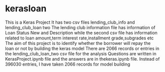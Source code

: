 # kerasloan
This is a Keras Project It has two csv files lending_club_info and lending_club_loan two The lending club information file has information of Loan Status New and Description while the second csv file has information related to loan amount,term interest rate,installment grade,subgrades etc The aim of this project is to identify whether the borrower will repay the loan or not by building the keras model There are 2066 records or entries in the lending_club_loan_two csv file for the analysis Questions are written in KerasProject.ipynb file and the answers are in thekeras.ipynb file. Instead of 396030 entries, I have taken 2066 records for model building
